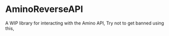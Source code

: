# AminoReverseAPI
A WIP library for interacting with the Amino API, Try not to get banned using this,
